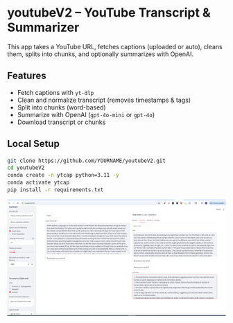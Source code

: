# youtubeV2 – YouTube Transcript & Summarizer

This app takes a YouTube URL, fetches captions (uploaded or auto), cleans them,
splits into chunks, and optionally summarizes with OpenAI.

## Features
- Fetch captions with `yt-dlp`
- Clean and normalize transcript (removes timestamps & tags)
- Split into chunks (word-based)
- Summarize with OpenAI (`gpt-4o-mini` or `gpt-4o`)
- Download transcript or chunks

## Local Setup
```bash
git clone https://github.com/YOURNAME/youtubeV2.git
cd youtubeV2
conda create -n ytcap python=3.11 -y
conda activate ytcap
pip install -r requirements.txt

```





![image-20250901011406116](./Images/image-20250901011406116.png)
